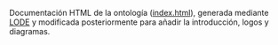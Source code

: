 Documentación HTML de la ontología ([index.html](ei2av2.html)), generada mediante [LODE](https://essepuntato.it/lode/)
y modificada posteriormente para añadir la introducción, logos y diagramas.
